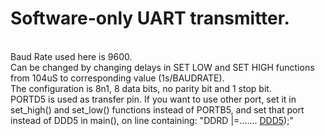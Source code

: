 <h1>Software-only UART transmitter.</h1>
</br>
Baud Rate used here is 9600. </br>
Can be changed by changing delays in SET LOW and SET HIGH functions from 104uS to corresponding value (1s/BAUDRATE).</br>
The configuration is 8n1, 8 data bits, no parity bit and 1 stop bit.</br>
PORTD5 is used as transfer pin. If you want to use other port, set it in set_high() and set_low() functions instead of PORTB5, and set that port instead of DDD5 in main(), on line containing: "DDRD |=....... <u>DDD5</u>);" </br>
